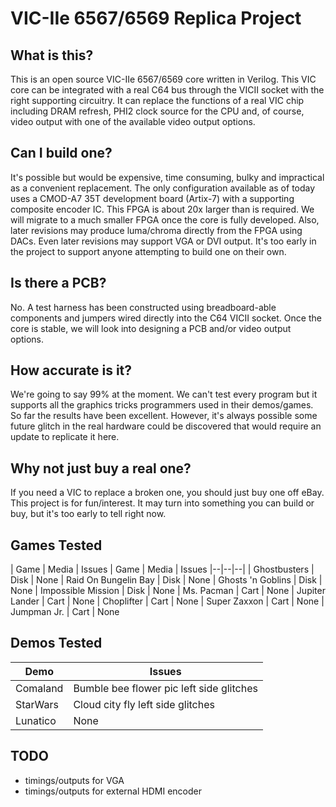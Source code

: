 # VIC-IIe 6567/6569 Replica Project

## What is this?
This is an open source VIC-IIe 6567/6569 core written in Verilog.  This VIC core can be integrated with a real C64 bus through the VICII socket with the right supporting circuitry.  It can replace the functions of a real VIC chip including DRAM refresh, PHI2 clock source for the CPU and, of course, video output with one of the available video output options.

## Can I build one?
It's possible but would be expensive, time consuming, bulky and impractical as a convenient replacement.  The only configuration available as of today uses a CMOD-A7 35T development board (Artix-7) with a supporting composite encoder IC.  This FPGA is about 20x larger than is required.  We will migrate to a much smaller FPGA once the core is fully developed.  Also, later revisions may produce luma/chroma directly from the FPGA using DACs.  Even later revisions may support VGA or DVI output.  It's too early in the project to support anyone attempting to build one on their own.

## Is there a PCB?
No.  A test harness has been constructed using breadboard-able components and jumpers wired directly into the C64 VICII socket. Once the core is stable, we will look into designing a PCB and/or video output options.

## How accurate is it?
We're going to say 99% at the moment. We can't test every program but it supports all the graphics tricks programmers used in their demos/games.  So far the results have been excellent.  However, it's always possible some future glitch in the real hardware could be discovered that would require an update to replicate it here.

## Why not just buy a real one?
If you need a VIC to replace a broken one, you should just buy one off eBay. This project is for fun/interest.  It may turn into something you can build or buy, but it's too early to tell right now.

## Games Tested
| Game | Media | Issues | Game | Media | Issues
|--|--|--|
| Ghostbusters | Disk | None | Raid On Bungelin Bay | Disk | None
| Ghosts 'n Goblins | Disk | None | Impossible Mission | Disk | None
| Ms. Pacman | Cart | None
| Jupiter Lander | Cart | None
| Choplifter | Cart | None
| Super Zaxxon | Cart | None
| Jumpman Jr. | Cart | None

## Demos Tested
| Demo | Issues
|--|--|
| Comaland | Bumble bee flower pic left side glitches
| StarWars | Cloud city fly left side glitches
| Lunatico | None

## TODO

* timings/outputs for VGA
* timings/outputs for external HDMI encoder
